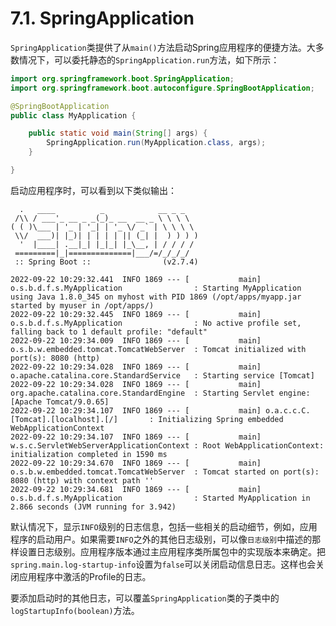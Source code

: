 # 7.1. SpringApplication

`SpringApplication`类提供了从`main()`方法启动Spring应用程序的便捷方法。大多数情况下，可以委托静态的`SpringApplication.run`方法，如下所示：

```java
import org.springframework.boot.SpringApplication;
import org.springframework.boot.autoconfigure.SpringBootApplication;

@SpringBootApplication
public class MyApplication {

    public static void main(String[] args) {
        SpringApplication.run(MyApplication.class, args);
    }

}
```

启动应用程序时，可以看到以下类似输出：

```shell
  .   ____          _            __ _ _
 /\\ / ___'_ __ _ _(_)_ __  __ _ \ \ \ \
( ( )\___ | '_ | '_| | '_ \/ _` | \ \ \ \
 \\/  ___)| |_)| | | | | || (_| |  ) ) ) )
  '  |____| .__|_| |_|_| |_\__, | / / / /
 =========|_|==============|___/=/_/_/_/
 :: Spring Boot ::                (v2.7.4)

2022-09-22 10:29:32.441  INFO 1869 --- [           main] o.s.b.d.f.s.MyApplication                : Starting MyApplication using Java 1.8.0_345 on myhost with PID 1869 (/opt/apps/myapp.jar started by myuser in /opt/apps/)
2022-09-22 10:29:32.445  INFO 1869 --- [           main] o.s.b.d.f.s.MyApplication                : No active profile set, falling back to 1 default profile: "default"
2022-09-22 10:29:34.009  INFO 1869 --- [           main] o.s.b.w.embedded.tomcat.TomcatWebServer  : Tomcat initialized with port(s): 8080 (http)
2022-09-22 10:29:34.028  INFO 1869 --- [           main] o.apache.catalina.core.StandardService   : Starting service [Tomcat]
2022-09-22 10:29:34.028  INFO 1869 --- [           main] org.apache.catalina.core.StandardEngine  : Starting Servlet engine: [Apache Tomcat/9.0.65]
2022-09-22 10:29:34.107  INFO 1869 --- [           main] o.a.c.c.C.[Tomcat].[localhost].[/]       : Initializing Spring embedded WebApplicationContext
2022-09-22 10:29:34.107  INFO 1869 --- [           main] w.s.c.ServletWebServerApplicationContext : Root WebApplicationContext: initialization completed in 1590 ms
2022-09-22 10:29:34.670  INFO 1869 --- [           main] o.s.b.w.embedded.tomcat.TomcatWebServer  : Tomcat started on port(s): 8080 (http) with context path ''
2022-09-22 10:29:34.681  INFO 1869 --- [           main] o.s.b.d.f.s.MyApplication                : Started MyApplication in 2.866 seconds (JVM running for 3.942)
```

默认情况下，显示`INFO`级别的日志信息，包括一些相关的启动细节，例如，应用程序的启动用户。如果需要`INFO`之外的其他日志级别，可以像`日志级别`中描述的那样设置日志级别。应用程序版本通过主应用程序类所属包中的实现版本来确定。把`spring.main.log-startup-info`设置为`false`可以关闭启动信息日志。这样也会关闭应用程序中激活的Profile的日志。

<univ-note type="tip">

要添加启动时的其他日志，可以覆盖`SpringApplication`类的子类中的`logStartupInfo(boolean)`方法。

</univ-note>
